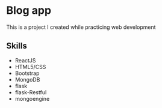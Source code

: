 # Blog app

This is a project I created while practicing web development

## Skills

- ReactJS
- HTML5/CSS
- Bootstrap
- MongoDB
- flask
- flask-Restful
- mongoengine
